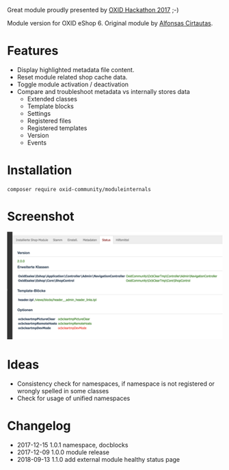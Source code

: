 Great module proudly presented by [OXID Hackathon 2017](https://openspacer.org/12-oxid-community/185-oxid-hackathon-nuernberg-2017/) ;-)

Module version for OXID eShop 6. Original module by [Alfonsas Cirtautas](https://github.com/acirtautas/oxid-module-internals).

# Features

 * Display highlighted metadata file content.
 * Reset module related shop cache data.
 * Toggle module activation / deactivation
 * Compare and troubleshoot metadata vs internally stores data
   * Extended classes
   * Template blocks
   * Settings
   * Registered files
   * Registered templates
   * Version
   * Events

# Installation

```
composer require oxid-community/moduleinternals
```

# Screenshot

![OXID_moduleinternals](screenshot.png)

# Ideas

 * Consistency check for namespaces, if namespace is not registered or wrongly spelled in some classes
 * Check for usage of unified namespaces

# Changelog

* 2017-12-15	1.0.1	namespace, docblocks
* 2017-12-09	1.0.0	module release
* 2018-09-13    1.1.0   add external module healthy status page